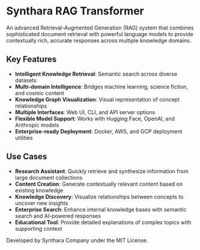 # Synthara RAG Transformer

An advanced Retrieval-Augmented Generation (RAG) system that combines sophisticated document retrieval with powerful language models to provide contextually rich, accurate responses across multiple knowledge domains.

## Key Features

- **Intelligent Knowledge Retrieval**: Semantic search across diverse datasets
- **Multi-domain Intelligence**: Bridges machine learning, science fiction, and cosmic content
- **Knowledge Graph Visualization**: Visual representation of concept relationships
- **Multiple Interfaces**: Web UI, CLI, and API server options
- **Flexible Model Support**: Works with Hugging Face, OpenAI, and Anthropic models
- **Enterprise-ready Deployment**: Docker, AWS, and GCP deployment utilities

## Use Cases

- **Research Assistant**: Quickly retrieve and synthesize information from large document collections
- **Content Creation**: Generate contextually relevant content based on existing knowledge
- **Knowledge Discovery**: Visualize relationships between concepts to uncover new insights
- **Enterprise Search**: Enhance internal knowledge bases with semantic search and AI-powered responses
- **Educational Tool**: Provide detailed explanations of complex topics with supporting context

Developed by Synthara Company under the MIT License.
